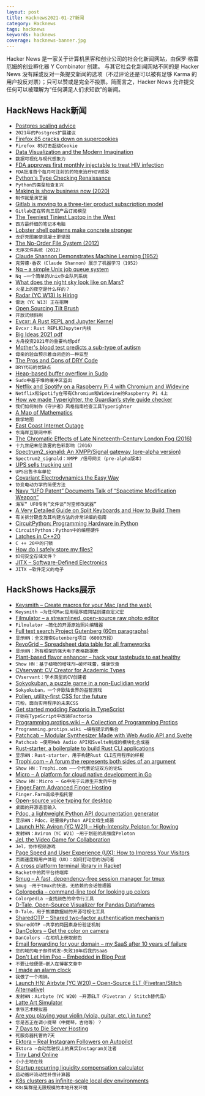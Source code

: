 ```yaml
---
layout: post
title: Hacknews2021-01-27新闻
category: Hacknews
tags: hacknews
keywords: hacknews
coverage: hacknews-banner.jpg
---
```


Hacker News 是一家关于计算机黑客和创业公司的社会化新闻网站，由保罗·格雷厄姆的创业孵化器 Y Combinator 创建。
与其它社会化新闻网站不同的是 Hacker News 没有踩或反对一条提交新闻的选项（不过评论还是可以被有足够 Karma 的用户投反对票）；只可以赞或是完全不投票。简而言之，Hacker News 允许提交任何可以被理解为“任何满足人们求知欲”的新闻。

## HackNews Hack新闻


- [Postgres scaling advice](https://www.cybertec-postgresql.com/en/postgres-scaling-advice-for-2021/)
- `2021年的Postgres扩展建议`
- [Firefox 85 cracks down on supercookies](https://blog.mozilla.org/security/2021/01/26/supercookie-protections/)
- `Firefox 85打击超级Cookie`
- [Data Visualization and the Modern Imagination](https://exhibits.stanford.edu/dataviz/)
- `数据可视化与现代想象力`
- [FDA approves first monthly injectable to treat HIV infection](https://www.statnews.com/pharmalot/2021/01/21/fda-hiv-aids-injectable/)
- `FDA批准首个每月可注射的药物来治疗HIV感染`
- [Python's Type Checking Renaissance](https://dafoster.net/articles/2021/01/26/python%27s-type-checking-renaissance/)
- `Python的类型检查复兴`
- [Making is show business now (2020)](https://alexdanco.com/2020/10/08/making-is-show-business-now/)
- `制作就是演艺圈`
- [Gitlab is moving to a three-tier product subscription model](https://about.gitlab.com/blog/2021/01/26/new-gitlab-product-subscription-model/)
- `Gitlab正在转向三层产品订阅模型`
- [The Teeniest Tiniest Laptop in the West](https://thecrow.uk/gpd-p2-max-ultrabook-cyberdeck-review/)
- `西方最纤细的笔记本电脑`
- [Lobster shell patterns make concrete stronger](https://www.reuters.com/article/idUSKBN29V1ND)
- `龙虾壳图案使混凝土更坚固`
- [The No-Order File System (2012)](http://pages.cs.wisc.edu/~vijayc/nofs.htm)
- `无序文件系统（2012）`
- [Claude Shannon Demonstrates Machine Learning (1952)](https://techchannel.att.com/play-video.cfm/2010/3/16/In-Their-Own-Words-Claude-Shannon-Demonstrates-Machine-Learning)
- `克劳德·香农（Claude Shannon）展示了机器学习（1952）`
- [Nq – a simple Unix job queue system](https://github.com/leahneukirchen/nq)
- `Nq –一个简单的Unix作业队列系统`
- [What does the night sky look like on Mars?](https://www.skyatnightmagazine.com/space-science/what-does-night-sky-look-like-mars/)
- `火星上的夜空是什么样的？`
- [Radar (YC W13) Is Hiring](https://www.workatastartup.com/jobs/41758)
- `雷达（YC W13）正在招聘`
- [Open Sourcing Tilt Brush](https://opensource.googleblog.com/2021/01/the-future-of-tilt-brush.html)
- `开放式倾斜刷`
- [Evcxr: A Rust REPL and Jupyter Kernel](https://github.com/google/evcxr)
- `Evcxr：Rust REPL和Jupyter内核`
- [Big Ideas 2021 pdf](https://research.ark-invest.com/hubfs/1_Download_Files_ARK-Invest/White_Papers/ARK%E2%80%93Invest_BigIdeas_2021.pdf)
- `方舟投资2021年的重要构想pdf`
- [Mother's blood test predicts a sub-type of autism](https://www.nature.com/articles/s41380-020-00998-8)
- `母亲的验血预示着自闭症的一种亚型`
- [The Pros and Cons of DRY Code](https://qvault.io/2021/01/25/the-pros-and-cons-of-dry-code/)
- `DRY代码的优缺点`
- [Heap-based buffer overflow in Sudo](https://www.qualys.com/2021/01/26/cve-2021-3156/baron-samedit-heap-based-overflow-sudo.txt)
- `Sudo中基于堆的缓冲区溢出`
- [Netflix and Spotify on a Raspberry Pi 4 with Chromium and Widevine](https://blog.vpetkov.net/2019/07/12/netflix-and-spotify-on-a-raspberry-pi-4-with-latest-default-chromium/)
- `Netflix和Spotify在带有Chromium和Widevine的Raspberry Pi 4上`
- [How we made Typerighter, the Guardian’s style guide checker](https://www.theguardian.com/info/2021/jan/26/how-we-made-typerighter-the-guardians-style-guide-checker)
- `我们如何制作《守护者》风格指南检查工具Typerighter`
- [A Map of Mathematics](https://mathmap.quantamagazine.org/map/)
- `数学地图`
- [East Coast Internet Outage](item?id=25917798)
- `东海岸互联网中断`
- [The Chromatic Effects of Late Nineteenth-Century London Fog (2016)](http://literarylondon.org/the-literary-london-journal/archive-of-the-literary-london-journal/issue-4-2/eyewitness-the-chromatic-effects-of-late-nineteenth-century-london-fog/)
- `十九世纪末伦敦雾的色彩影响（2016）`
- [Spectrum2_signald: An XMPP/Signal gateway (pre-alpha version)](https://gitlab.com/nicocool84/spectrum2_signald/)
- `Spectrum2_signald：XMPP /信号网关（pre-alpha版本）`
- [UPS sells trucking unit](https://www.themiddlemarket.com/news-analysis/ups-sells-trucking-unit-for-800m)
- `UPS出售卡车单位`
- [Covariant Electrodynamics the Easy Way](https://michaelallenwarner.github.io/physics/2019/07/16/vector-triple-products-in-minkowski-spacetime.html)
- `协变电动力学的简便方法`
- [Navy “UFO Patent” Documents Talk of “Spacetime Modification Weapon”](https://www.thedrive.com/the-war-zone/38937/navy-ufo-patent-documents-talk-of-spacetime-modification-weapon-detail-experimental-testing)
- `海军“ UFO专利”文件谈“时空修改武器”`
- [A Very Detailed Guide on Split Keyboards and How to Build Them](https://github.com/diimdeep/awesome-split-keyboards)
- `有关拆分键盘及其构建方法的非常详细的指南`
- [CircuitPython: Programming Hardware in Python](https://github.com/adafruit/circuitpython)
- `CircuitPython：Python中的编程硬件`
- [Latches in C++20](http://modernescpp.com/index.php/latches-in-c-20)
- `C ++ 20中的闩锁`
- [How do I safely store my files?](https://photostructure.com/faq/how-do-i-safely-store-files/)
- `如何安全存储文件？`
- [JITX – Software-Defined Electronics](https://www.jitx.com/)
- `JITX –软件定义的电子`


## HackShows Hacks展示

- [ Keysmith – Create macros for your Mac (and the web)](https://www.keysmith.app/)
- `Keysmith –为任何Mac应用程序或网站创建自定义宏`
- [ Filmulator – a streamlined, open-source raw photo editor](https://filmulator.org/v0-11-0/)
- `Filmulator –简化的开源原始照片编辑器`
- [ Full text search Project Gutenberg (60m paragraphs)](https://gutensearch.com/)
- `显示HN：全文搜索Gutenberg项目（6000万段）`
- [ RevoGrid – Spreadsheet data table for all frameworks](https://github.com/revolist/revogrid)
- `显示HN：所有框架的强大电子表格数据表`
- [ Plant-based flavor enhancer – hack your tastebuds to eat healthy](https://mywozi.com/)
- `Show HN：基于植物的增味剂–破坏味蕾，健康饮食`
- [ CVservant: CV Creator for Academic Types](https://CVservant.com/)
- `CVservant：学术类型的CV创建者`
- [ Sokyokuban, a puzzle game in a non-Euclidian world](https://sokyokuban.com/)
- `Sokyokuban，一个非欧陆世界的益智游戏`
- [ Pollen, utility-first CSS for the future](https://www.pollen.style)
- `花粉，面向实用程序的未来CSS`
- [ Get started modding Factorio in TypeScript](https://cdaringe.github.io/factorio-type-kit/posts/get-started)
- `开始在TypeScript中改装Factorio`
- [ Programming.protips.wiki – A Collection of Programming Protips](https://programming.protips.wiki/)
- `Programming.protips.wiki –编程提示的集合`
- [ Patchcab – Modular Synthesizer Made with Web Audio API and Svelte](https://github.com/spectrome/patchcab)
- `Patchcab –使用Web Audio API和Svelte制成的模块化合成器`
- [ Rust-starter, a boilerplate to build Rust CLI applications](https://github.com/rust-starter/rust-starter)
- `显示HN：Rust-starter，用于构建Rust CLI应用程序的样板`
- [ Trophi.com – A forum the represents both sides of an argument](https://www.trophi.com/)
- `Show HN：Trophi.com –一个代表论证双方的论坛`
- [ Micro – A platform for cloud native development in Go](https://github.com/micro/micro)
- `Show HN：Micro – Go中用于云原生开发的平台`
- [ Finger.Farm Advanced Finger Hosting](https://finger.farm)
- `Finger.Farm高级手指托管`
- [ Open-source voice typing for desktop](https://github.com/fxnoob/voice-typing-for-desktop)
- `桌面的开源语音输入`
- [ Pdoc, a lightweight Python API documentation generator](https://pdoc.dev/)
- `显示HN：Pdoc，轻量级Python API文档生成器`
- [Launch HN: Aviron (YC W21) – High-Intensity Peloton for Rowing](item?id=25905467)
- `发射HN：Aviron（YC W21）–用于划船的高强度Peloton`
- [ Jel, the Video Game for Collaboration](https://jel.app)
- `Jel，协作视频游戏`
- [ Page Speed and User Experience (UX): How to Impress Your Visitors](https://screpy.com/page-speed-and-user-experience-ux-how-to-impress-your-visitors/)
- `页面速度和用户体验（UX）：如何打动您的访问者`
- [ A cross platform terminal library in Racket](https://github.com/dodgez/termconfig/)
- `Racket中的跨平台终端库`
- [ Smug – A fast, dependency-free session manager for tmux](https://github.com/ivaaaan/smug)
- `Smug –用于tmux的快速，无依赖的会话管理器`
- [ Colorpedia – command-line tool for looking up colors](https://github.com/joowani/colorpedia)
- `Colorpedia –查找颜色的命令行工具`
- [ D-Tale, Open-Source Visualizer for Pandas Dataframes](https://github.com/man-group/dtale)
- `D-Tale，用于熊猫数据帧的开源可视化工具`
- [ SharedOTP – Shared two-factor authentication mechanism](https://sharedotp.com/)
- `SharedOTP –共享的两因素身份验证机制`
- [ DanColors – Get the color on camera](https://dancolors.kevmo314.com/)
- `DanColors –在相机上获取颜色`
- [ Email forwarding for your domain – my SaaS after 10 years of failure](https://hanami.run)
- `您的域的电子邮件转发–失败10年后我的SaaS`
- [ Don't Let Him Poo – Embedded in Blog Post](https://www.derpycoder.com/dont-let-him-poo-angular-2-based-game-using-a-star-algorithm/)
- `不要让他便便–嵌入在博客文章中`
- [ I made an alarm clock](https://www.stavros.io/posts/do-not-be-alarmed-clock/)
- `我做了一个闹钟。`
- [Launch HN: Airbyte (YC W20) – Open-Source ELT (Fivetran/Stitch Alternative)](item?id=25917403)
- `发射HN：Airbyte（YC W20）–开源ELT（Fivetran / Stitch替代品）`
- [ Latte Art Simulator](https://barist.art/)
- `拿铁艺术模拟器`
- [ Are you playing your violin (viola, guitar, etc.) in tune?](https://ctrager.github.io/pitch.html)
- `您是否正在调小提琴（中提琴，吉他等）？`
- [ 7 Days to Die Server Hosting](http://7d2d.net)
- `死服务器托管的7天`
- [ Ektora – Real Instagram Followers on Autopilot](http://www.ektora.com/)
- `Ektora –自动驾驶仪上的真实Instagram关注者`
- [ Tiny Land Online](https://github.com/tiny-devs/tiny-dungeon-online)
- `小小土地在线`
- [ Startup recurring liquidity compensation calculator](https://sacra.com/research/startup-recurring-liquidity-calculator/)
- `启动循环流动性补偿计算器`
- [ K8s clusters as infinite-scale local dev environments](https://www.getambassador.io/infinite-scale-development-environments/)
- `K8s集群是无限规模的本地开发环境`


